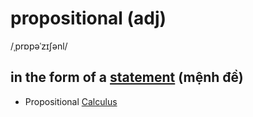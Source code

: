 # propositional (adj)

/ˌprɒpəˈzɪʃənl/

## in the form of a [statement](statement-n.md#something-that-you-say-or-write-that-gives-information-or-an-opinion-câu-câu-lệnh-mệnh-đề) (mệnh đề)

- Propositional [Calculus](calculus-n.md#the-type-of-mathematics-that-deals-with-rates-of-change-for-example-in-the-slope-of-a-curve-or-the-speed-of-a-falling-object-phép-tính-giải-tích)